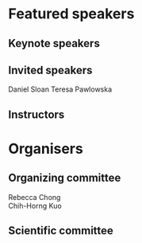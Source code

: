 # Featured speakers

## Keynote speakers


## Invited speakers
Daniel Sloan
Teresa Pawlowska

## Instructors


# Organisers


## Organizing committee

Rebecca Chong  
Chih-Horng Kuo

## Scientific committee
